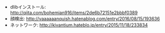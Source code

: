 * dlibインストール: http://qiita.com/bohemian916/items/2de6b72151e2bbbf0389
* 顔検出: http://vaaaaaanquish.hatenablog.com/entry/2016/08/15/193636
* ネットワーク: http://kivantium.hateblo.jp/entry/2015/11/18/233834
